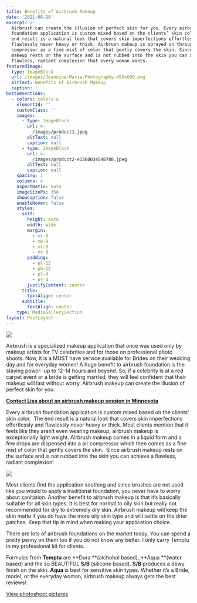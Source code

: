 ```yaml
---
title: Benefits of Airbrush Makeup
date: '2021-08-29'
excerpt: >-
  Airbrush can create the illusion of perfect skin for you. Every airbrush
  foundation application is custom mixed based on the clients’ skin color. The
  end result is a natural look that covers skin imperfections effortlessly and
  flawlessly never heavy or thick. Airbrush makeup is sprayed on through an air
  compressor as a fine mist of color that gently covers the skin. Since airbrush
  makeup rests on the surface and is not rubbed into the skin you can achieve a
  flawless, radiant complexion that every woman wants.
featuredImage:
  type: ImageBlock
  url: /images/Jeannine-Marie-Photography-450x600.png
  altText: Benefits of Airbrush Makeup
  caption: ''
bottomSections:
  - colors: colors-a
    elementId: ''
    customClass: ''
    images:
      - type: ImageBlock
        url: >-
          /images/product1.jpeg
        altText: null
        caption: null
      - type: ImageBlock
        url: >-
          /images/product2-e1360034548788.jpeg
        altText: null
        caption: null
    spacing: 1
    columns: 4
    aspectRatio: auto
    imageSizePx: 350
    showCaption: false
    enableHover: false
    styles:
      self:
        height: auto
        width: wide
        margin:
          - mt-0
          - mb-0
          - ml-0
          - mr-0
        padding:
          - pt-12
          - pb-12
          - pl-4
          - pr-4
        justifyContent: center
      title:
        textAlign: center
      subtitle:
        textAlign: center
    type: MediaGallerySection
layout: PostLayout
---
```

![](/images/bridal-makeup-hair-artistry-photos/31-style3-e1397832438568.jpeg)

Airbrush is a specialized makeup application that once was used only by makeup artists for TV celebrities and for those on professional photo shoots. Now, it is a MUST have service available for Brides on their wedding day and for everyday women! A huge benefit to airbrush foundation is the staying power- up to 12-14 hours and beyond. So, if a celebrity is at a red carpet event or a bride is getting married, they will feel confident that their makeup will last without worry. Airbrush makeup can create the illusion of perfect skin for you.

[**Contact Lisa about an airbrush makeup session in Minnesota**](/contact)

Every airbrush foundation application is custom mixed based on the clients’ skin color.  The end result is a natural look that covers skin imperfections effortlessly and flawlessly never heavy or thick. Most clients mention that it feels like they aren’t even wearing makeup; airbrush makeup is exceptionally light weight. Airbrush makeup comes in a liquid form and a few drops are dispensed into a air compressor which then comes as a fine mist of color that gently covers the skin.  Since airbrush makeup rests on the surface and is not rubbed into the skin you can achieve a flawless, radiant complexion!

![](/images/minneapolis-wedding-makeup.png)

Most clients find the application soothing and since brushes are not used like you would to apply a traditional foundation, you never have to worry about sanitation. Another benefit to airbrush makeup is that it’s basically suitable for all skin types. It is best for normal to oily skin but really not recommended for dry to extremely dry skin. Airbrush makeup will keep the skin matte if you do have the more oily skin type and will settle on the drier patches. Keep that tip in mind when making your application choice.

There are lots of airbrush foundations on the market today. You can spend a pretty penny on them too if you do not know any better. I only carry Temptu in my professional kit for clients.

Formulas from **Temptu** are \*\*Dura \*\*(alchohol based), \*\*Aqua \*\*(water based) and the so BEAUTIFUL **S/B** (silicone based). **S/B** produces a dewy finish on the skin. **Aqua** is best for sensitive skin types. Whether it’s a Bride, model, or the everyday woman, airbrush makeup always gets the best reviews!

[View photoshoot pictures](/photoshoots)

